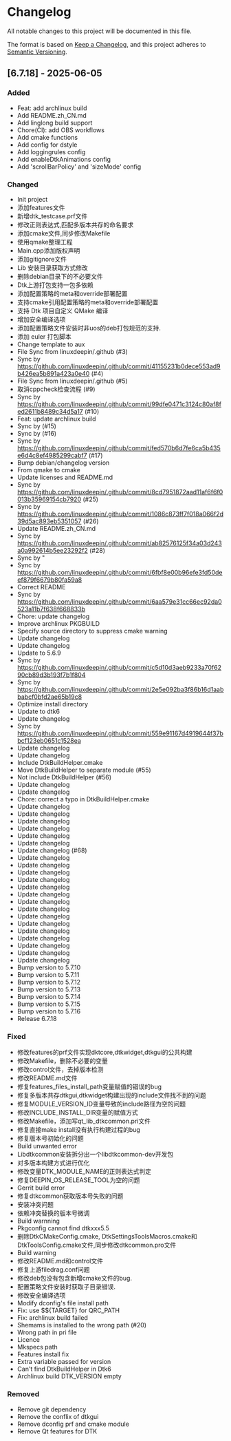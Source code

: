 # Changelog

All notable changes to this project will be documented in this file.

The format is based on [Keep a Changelog](https://keepachangelog.com/en/1.0.0/),
and this project adheres to [Semantic Versioning](https://semver.org/spec/v2.0.0.html).

## [6.7.18] - 2025-06-05

### Added

- Feat: add archlinux build
- Add README.zh_CN.md
- Add linglong build support
- Chore(CI): add OBS workflows
- Add cmake functions
- Add config for dstyle
- Add loggingrules config
- Add enableDtkAnimations config
- Add 'scrollBarPolicy' and 'sizeMode' config

### Changed

- Init project
- 添加features文件
- 新增dtk_testcase.prf文件
- 修改正则表达式,匹配多版本共存的命名要求
- 添加cmake文件,同步修改Makefile
- 使用qmake整理工程
- Main.cpp添加版权声明
- 添加gitignore文件
- Lib 安装目录获取方式修改
- 删除debian目录下的不必要文件
- Dtk上游打包支持一包多依赖
- 添加配置策略的meta和override部署配置
- 支持cmake引用配置策略的meta和override部署配置
- 支持 Dtk 项目自定义 QMake 编译
- 增加安全编译选项
- 添加配置策略文件安装时非uos的deb打包规范的支持.
- 添加 euler 打包脚本
- Change template to aux
- File Sync from linuxdeepin/.github (#3)
- Sync by https://github.com/linuxdeepin/.github/commit/41155231b0dece553ad9b426ea5b891a423a0e40 (#4)
- File Sync from linuxdeepin/.github (#5)
- 取消cppcheck检查流程 (#9)
- Sync by https://github.com/linuxdeepin/.github/commit/99dfe0471c3124c80af8fed2611b8489c34d5a17 (#10)
- Feat: update archlinux build
- Sync by (#15)
- Sync by (#16)
- Sync by https://github.com/linuxdeepin/.github/commit/fed570b6d7fe6ca5b435e6d4c8ef4985299cabf7 (#17)
- Bump debian/changelog version
- From qmake to cmake
- Update licenses and README.md
- Sync by https://github.com/linuxdeepin/.github/commit/8cd7951872aad11af6f6f0013b35969154cb7920 (#25)
- Sync by https://github.com/linuxdeepin/.github/commit/1086c873ff7f018a066f2d39d5ac893eb5351057 (#26)
- Update README.zh_CN.md
- Sync by https://github.com/linuxdeepin/.github/commit/ab82576125f34a03d243a0a992614b5ee23292f2 (#28)
- Sync by "
- Sync by https://github.com/linuxdeepin/.github/commit/6fbf8e00b96efe3fd50deef879f6679b80fa59a8
- Correct README
- Sync by https://github.com/linuxdeepin/.github/commit/6aa579e31cc66ec92da0523a11b7f638f668833b
- Chore: update changelog
- Improve archlinux PKGBUILD
- Specify source directory to suppress cmake warning
- Update changelog
- Update changelog
- Update to 5.6.9
- Sync by https://github.com/linuxdeepin/.github/commit/c5d10d3aeb9233a70f6290cb89d3b193f7b1f804
- Sync by https://github.com/linuxdeepin/.github/commit/2e5e092ba3f86b16d1aabbabcf0bfd2ae65b19c8
- Optimize install directory
- Update to dtk6
- Update changelog
- Sync by https://github.com/linuxdeepin/.github/commit/559e91167d4919644f37bbcf123eb0651c1528ea
- Update changelog
- Update changelog
- Include DtkBuildHelper.cmake
- Move DtkBuildHelper to separate module (#55)
- Not include DtkBuildHelper (#56)
- Update changelog
- Update changelog
- Chore: correct a typo in DtkBuildHelper.cmake
- Update changelog
- Update changelog
- Update changelog
- Update changelog
- Update changelog
- Update changelog
- Update changelog (#68)
- Update changelog
- Update changelog
- Update changelog
- Update changelog
- Update changelog
- Update changelog
- Update changelog
- Update changelog
- Update changelog
- Update changelog
- Update changelog
- Update changelog
- Update changelog
- Update changelog
- Update changelog
- Bump version to 5.7.10
- Bump version to 5.7.11
- Bump version to 5.7.12
- Bump version to 5.7.13
- Bump version to 5.7.14
- Bump version to 5.7.15
- Bump version to 5.7.16
- Release 6.7.18

### Fixed

- 修改features的prf文件实现dktcore,dtkwidget,dtkgui的公共构建
- 修改Makefile，删除不必要的变量
- 修改control文件，去掉版本检测
- 修改README.md文件
- 修复features_files_install_path变量赋值的错误的bug
- 修复多版本共存dtkgui,dtkwidget构建出现的include文件找不到的问题
- 修复MODULE_VERSION_ID变量导致的include路径为空的问题
- 修改INCLUDE_INSTALL_DIR变量的赋值方式
- 修改Makefile，添加写qt_lib_dtkcommon.pri文件
- 修复直接make install没有执行构建过程的bug
- 修复版本号初始化的问题
- Build unwanted error
- Libdtkcommon安装拆分出一个libdtkcommon-dev开发包
- 对多版本构建方式进行优化
- 修改变量DTK_MODULE_NAME的正则表达式判定
- 修复DEEPIN_OS_RELEASE_TOOL为空的问题
- Gerrit build error
- 修复dtkcommon获取版本号失败的问题
- 安装冲突问题
- 依赖冲突替换的版本号微调
- Build warnning
- Pkgconfig cannot find dtkxxx5.5
- 删除DtkCMakeConfig.cmake, DtkSettingsToolsMacros.cmake和DtkToolsConfig.cmake文件,同步修改dtkcommon.pro文件
- Build warning
- 修改README.md和control文件
- 修复上游filedrag.conf问题
- 修改deb包没有包含新增cmake文件的bug.
- 配置策略文件安装时获取子目录错误.
- 修改安全编译选项
- Modify dconfig's file install path
- Fix: use $${TARGET} for QRC_PATH
- Fix: archlinux build failed
- Shemams is installed to the wrong path (#20)
- Wrong path in pri file
- Licence
- Mkspecs path
- Features install fix
- Extra variable passed for version
- Can't find DtkBuildHelper in Dtk6
- Archlinux build DTK_VERSION empty

### Removed

- Remove git dependency
- Remove the conflix of dtkgui
- Remove dconfig prf and cmake module
- Remove Qt features for DTK


<!-- generated by git-cliff -->
